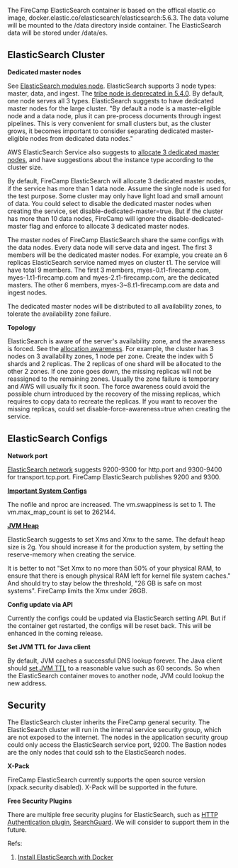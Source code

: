 The FireCamp ElasticSearch container is based on the offical elastic.co image, docker.elastic.co/elasticsearch/elasticsearch:5.6.3. The data volume will be mounted to the /data directory inside container. The ElasticSearch data will be stored under /data/es.

## ElasticSearch Cluster

**Dedicated master nodes**

See [ElasticSearch modules node](https://www.elastic.co/guide/en/elasticsearch/reference/current/modules-node.html). ElasticSearch supports 3 node types: master, data, and ingest. The [tribe node is deprecated in 5.4.0](https://www.elastic.co/guide/en/elasticsearch/reference/current/modules-tribe.html). By default, one node serves all 3 types. ElasticSearch suggests to have dedicated master nodes for the large cluster. "By default a node is a master-eligible node and a data node, plus it can pre-process documents through ingest pipelines. This is very convenient for small clusters but, as the cluster grows, it becomes important to consider separating dedicated master-eligible nodes from dedicated data nodes."

AWS ElasticSearch Service also suggests to [allocate 3 dedicated master nodes](http://docs.aws.amazon.com/elasticsearch-service/latest/developerguide/es-managedomains.html#es-managedomains-dedicatedmasternodes), and have suggestions about the instance type according to the cluster size.

By default, FireCamp ElasticSearch will allocate 3 dedicated master nodes, if the service has more than 1 data node. Assume the single node is used for the test purpose. Some cluster may only have light load and small amount of data. You could select to disable the dedicated master nodes when creating the service, set disable-dedicated-master=true. But if the cluster has more than 10 data nodes, FireCamp will ignore the disable-dedicated-master flag and enforce to allocate 3 dedicated master nodes.

The master nodes of FireCamp ElasticSearch share the same configs with the data nodes. Every data node will serve data and ingest. The first 3 members will be the dedicated master nodes. For example, you create an 6 replicas ElasticSearch service named myes on cluster t1. The service will have total 9 members. The first 3 members, myes-0.t1-firecamp.com, myes-1.t1-firecamp.com and myes-2.t1-firecamp.com, are the dedicated masters. The other 6 members, myes-3~8.t1-firecamp.com are data and ingest nodes.

The dedicated master nodes will be distributed to all availability zones, to tolerate the availability zone failure.

**Topology**

ElasticSearch is aware of the server's availability zone, and the awareness is forced. See the [allocation awareness](https://www.elastic.co/guide/en/elasticsearch/reference/current/allocation-awareness.html). For example, the cluster has 3 nodes on 3 availability zones, 1 node per zone. Create the index with 5 shards and 2 replicas. The 2 replicas of one shard will be allocated to the other 2 zones. If one zone goes down, the missing replicas will not be reassigned to the remaining zones. Usually the zone failure is temporary and AWS will usually fix it soon. The force awareness could avoid the possible churn introduced by the recovery of the missing replicas, which requires to copy data to recreate the replicas. If you want to recover the missing replicas, could set disable-force-awareness=true when creating the service.

## ElasticSearch Configs

**Network port**

[ElasticSearch network](https://www.elastic.co/guide/en/elasticsearch/reference/current/modules-network.html) suggests 9200-9300 for http.port and 9300-9400 for transport.tcp.port. FireCamp ElasticSearch publishes 9200 and 9300.

**[Important System Configs](https://www.elastic.co/guide/en/elasticsearch/reference/current/system-config.html)**

The nofile and nproc are increased. The vm.swappiness is set to 1. The vm.max_map_count is set to 262144.

**[JVM Heap](https://www.elastic.co/guide/en/elasticsearch/reference/current/heap-size.html)**

ElasticSearch suggests to set Xms and Xmx to the same. The default heap size is 2g. You should increase it for the production system, by setting the reserve-memory when creating the service.

It is better to not "Set Xmx to no more than 50% of your physical RAM, to ensure that there is enough physical RAM left for kernel file system caches." And should try to stay below the threshold, "26 GB is safe on most systems". FireCamp limits the Xmx under 26GB.

**Config update via API**

Currently the configs could be updated via ElasticSearch setting API. But if the container get restarted, the configs will be reset back. This will be enhanced in the coming release.

**Set JVM TTL for Java client**

By default, JVM caches a successful DNS lookup forever. The Java client should [set JVM TTL](http://docs.aws.amazon.com/AWSSdkDocsJava/latest/DeveloperGuide/java-dg-jvm-ttl.html) to a reasonable value such as 60 seconds. So when the ElasticSearch container moves to another node, JVM could lookup the new address.

## Security

The ElasticSearch cluster inherits the FireCamp general security. The ElasticSearch cluster will run in the internal service security group, which are not exposed to the internet. The nodes in the application security group could only access the ElasticSearch service port, 9200. The Bastion nodes are the only nodes that could ssh to the ElasticSearch nodes.

**X-Pack**

FireCamp ElasticSearch currently supports the open source version (xpack.security disabled). X-Pack will be supported in the future.

**Free Security Plugins**

There are multiple free security plugins for ElasticSearch, such as [HTTP Authentication plugin](https://github.com/elasticfence/elasticsearch-http-user-auth), [SearchGuard](https://github.com/floragunncom/search-guard/tree/5.0.0). We will consider to support them in the future.

Refs:

1. [Install ElasticSearch with Docker](https://www.elastic.co/guide/en/elasticsearch/reference/current/docker.html)
